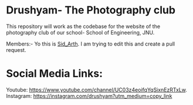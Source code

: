 # Drushyam- The Photography club 
This repository will work as the codebase for the website of the photography club of our school- School of Engineering, JNU.

Members:- 
Yo this is [Sid_Arth](https://github.com/sidharthkumar2019). I am trying to edit this and create a pull request.

# Social Media Links:
Youtube: https://www.youtube.com/channel/UC03z4eoifqYqSixnEzRTxLw.
<br>
Instagram: https://instagram.com/drushyam?utm_medium=copy_link

